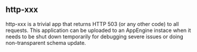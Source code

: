 http-xxx
--------

http-xxx is a trivial app that returns HTTP 503 (or any other code) to all
requests. This application can be uploaded to an AppEngine instace when it
needs to be shut down temporarily for debugging severe issues or doing
non-transparent schema update.

